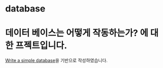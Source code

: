 # database

# 데이터 베이스는 어떻게 작동하는가? 에 대한 프젝트입니다.
[Write a simple database](https://cstack.github.io/db_tutorial/)을 기반으로 작성하였습니다.